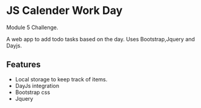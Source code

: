# JS Calender Work Day

Module 5 Challenge.

A web app to add todo tasks based on the day. Uses Bootstrap,Jquery and Dayjs.


## Features

- Local storage to keep track of items.
- DayJs integration
- Bootstrap css
- Jquery

